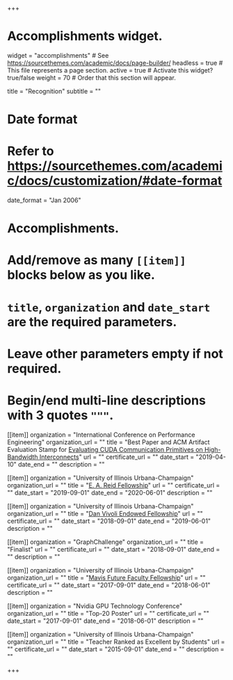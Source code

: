 +++
# Accomplishments widget.
widget = "accomplishments"  # See https://sourcethemes.com/academic/docs/page-builder/
headless = true  # This file represents a page section.
active = true  # Activate this widget? true/false
weight = 70  # Order that this section will appear.

title = "Recognition"
subtitle = ""

# Date format
#   Refer to https://sourcethemes.com/academic/docs/customization/#date-format
date_format = "Jan 2006"

# Accomplishments.
#   Add/remove as many `[[item]]` blocks below as you like.
#   `title`, `organization` and `date_start` are the required parameters.
#   Leave other parameters empty if not required.
#   Begin/end multi-line descriptions with 3 quotes `"""`.

[[item]]
  organization = "International Conference on Performance Engineering"
  organization_url = ""
  title = "Best Paper and ACM Artifact Evaluation Stamp for [Evaluating CUDA Communication Primitives on High-Bandwidth Interconnects](/publication/20190410_pearson_icpe)"
  url = ""
  certificate_url = ""
  date_start = "2019-04-10"
  date_end = ""
  description = ""

[[item]]
  organization = "University of Illinois Urbana-Champaign"
  organization_url = ""
  title = "[E. A. Reid Fellowship](https://ece.illinois.edu/academics/grad/fellowships/reid)"
  url = ""
  certificate_url = ""
  date_start = "2019-09-01"
  date_end = "2020-06-01"
  description = ""

[[item]]
  organization = "University of Illinois Urbana-Champaign"
  organization_url = ""
  title = "[Dan Vivoli Endowed Fellowship](https://ece.illinois.edu/academics/grad/fellowships/vivoli)"
  url = ""
  certificate_url = ""
  date_start = "2018-09-01"
  date_end = "2019-06-01"
  description = ""

[[item]]
  organization = "GraphChallenge"
  organization_url = ""
  title = "Finalist"
  url = ""
  certificate_url = ""
  date_start = "2018-09-01"
  date_end = ""
  description = ""

[[item]]
  organization = "University of Illinois Urbana-Champaign"
  organization_url = ""
  title = "[Mavis Future Faculty Fellowship](http://publish.illinois.edu/engr-mavis/)"
  url = ""
  certificate_url = ""
  date_start = "2017-09-01"
  date_end = "2018-06-01"
  description = ""

[[item]]
  organization = "Nvidia GPU Technology Conference"
  organization_url = ""
  title = "Top-20 Poster"
  url = ""
  certificate_url = ""
  date_start = "2017-09-01"
  date_end = "2018-06-01"
  description = ""

[[item]]
  organization = "University of Illinois Urbana-Champaign"
  organization_url = ""
  title = "Teacher Ranked as Excellent by Students"
  url = ""
  certificate_url = ""
  date_start = "2015-09-01"
  date_end = ""
  description = ""

+++
